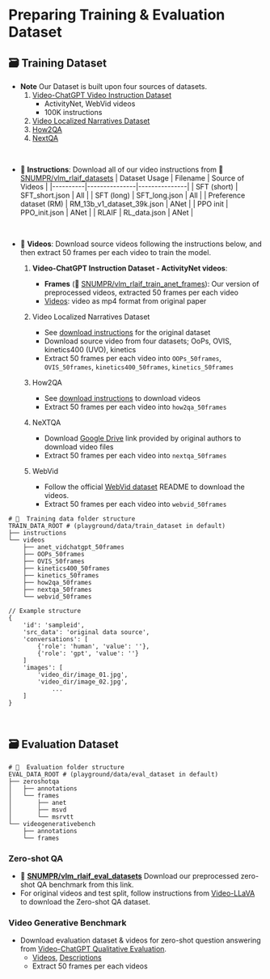 # Preparing Training & Evaluation Dataset
## 🗃️ Training Dataset
- **Note** Our Dataset is built upon four sources of datasets.
    1. [Video-ChatGPT Video Instruction Dataset]()
        - ActivityNet, WebVid videos
        - 100K instructions
    2. [Video Localized Narratives Dataset](https://github.com/google/video-localized-narratives/blob/main/data_preparation.md)
    3. [How2QA](https://arxiv.org/pdf/2005.00200v2)
    4. [NextQA](https://doc-doc.github.io/docs/nextqa.html)

&nbsp;
- 📜 **Instructions**: Download all of our video instructions from 🤗 [SNUMPR/vlm_rlaif_datasets](https://huggingface.co/SNUMPR/vlm_rlaif_datasets)
    | Dataset Usage | Filename | Source of Videos |
    |----------|---------------|---------------|
    | SFT (short) | SFT_short.json | All |
    | SFT (long) | SFT_long.json | All |
    | Preference dataset (RM) | RM_13b_v1_dataset_39k.json | ANet |
    | PPO init | PPO_init.json | ANet |
    | RLAIF | RL_data.json | ANet |

&nbsp;

- 🎥 **Videos**: Download source videos following the instructions below, and then extract 50 frames per each video to train the model. 

    1. **Video-ChatGPT Instruction Dataset - ActivityNet videos**:
        - **Frames** (🤗  [SNUMPR/vlm_rlaif_train_anet_frames](https://huggingface.co/SNUMPR/datasets/vlm_rlaif_train_anet_frames)): Our version of preprocessed videos, extracted 50 frames per each video 
        - [Videos](https://mbzuaiac-my.sharepoint.com/:u:/g/personal/hanoona_bangalath_mbzuai_ac_ae/EatOpE7j68tLm2XAd0u6b8ABGGdVAwLMN6rqlDGM_DwhVA?e=90WIuW): video as mp4 format from original paper
    2. Video Localized Narratives Dataset
        - See [download instructions](https://github.com/google/video-localized-narratives/blob/main/data_preparation.md) for the original dataset
        - Download source video from four datasets; OoPs, OVIS, kinetics400 (UVO), kinetics
        - Extract 50 frames per each video into `OOPs_50frames`, `OVIS_50frames`, `kinetics400_50frames`, `kinetics_50frames`
    3. How2QA
        - See [download instructions](https://github.com/ych133/How2R-and-How2QA) to download videos
        - Extract 50 frames per each video into `how2qa_50frames`
    4. NeXTQA
        - Download [Google Drive](https://drive.google.com/file/d/1jTcRCrVHS66ckOUfWRb-rXdzJ52XAWQH/view) link provided by original authors to download video files
        - Extract 50 frames per each video into `nextqa_50frames`

    5. WebVid
        - Follow the official [WebVid dataset](https://github.com/m-bain/webvid) README to download the videos.
        - Extract 50 frames per each video into `webvid_50frames`


```Shell
# 📁  Training data folder structure
TRAIN_DATA_ROOT # (playground/data/train_dataset in default)
├── instructions
└── videos
    ├── anet_vidchatgpt_50frames
    ├── OOPs_50frames
    ├── OVIS_50frames
    ├── kinetics400_50frames
    ├── kinetics_50frames
    ├── how2qa_50frames
    ├── nextqa_50frames
    └── webvid_50frames
```

```plain text
// Example structure
{
    'id': 'sampleid',
    'src_data': 'original data source',
    'conversations': [
        {'role': 'human', 'value': ''},
        {'role': 'gpt', 'value': ''}
    ]
    'images': [
        'video_dir/image_01.jpg',
        'video_dir/image_02.jpg',
            ...
    ]
}

```
&nbsp;
&nbsp;

## 🗃️ Evaluation Dataset


```Shell
# 📁  Evaluation folder structure
EVAL_DATA_ROOT # (playground/data/eval_dataset in default)
├── zeroshotqa
│   ├── annotations
│   └── frames
│       ├── anet
│       ├── msvd
│       └── msrvtt
└── videogenerativebench
    ├── annotations
    └── frames
```
### Zero-shot QA

- 🤗 [**SNUMPR/vlm_rlaif_eval_datasets**](https://huggingface.co/datasets/SNUMPR/vlm_rlaif_eval_datasets/tree/main/zeroshotqa) Download our preprocessed zero-shot QA benchmark from this link.
- For original videos and test split, follow instructions from [Video-LLaVA](https://github.com/PKU-YuanGroup/Video-LLaVA/blob/main/TRAIN_AND_VALIDATE.md) to download the Zero-shot QA dataset.


### Video Generative Benchmark
- Download evaluation dataset & videos for zero-shot question answering from [Video-ChatGPT Qualitative Evaluation](https://github.com/mbzuai-oryx/Video-ChatGPT/blob/main/quantitative_evaluation/README.md).
    - [Videos](https://mbzuaiac-my.sharepoint.com/:u:/g/personal/hanoona_bangalath_mbzuai_ac_ae/EatOpE7j68tLm2XAd0u6b8ABGGdVAwLMN6rqlDGM_DwhVA?e=90WIuW),  [Descriptions](https://mbzuaiac-my.sharepoint.com/:u:/g/personal/hanoona_bangalath_mbzuai_ac_ae/EYqblLdszspJkayPvVIm5s0BCvl0m6q6B-ipmrNg-pqn6A?e=QFzc1U) 
    - Extract 50 frames per each videos
